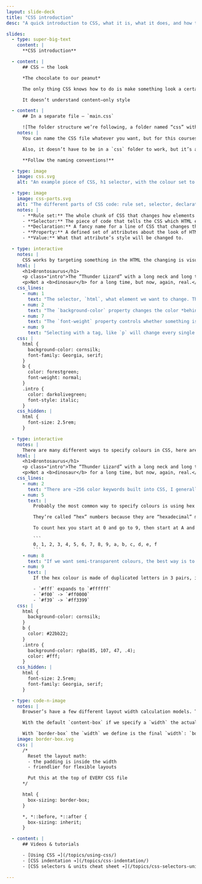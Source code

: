 ```yaml
---
layout: slide-deck
title: "CSS introduction"
desc: "A quick introduction to CSS, what it is, what it does, and how to write it."

slides:
  - type: super-big-text
    content: |
      **CSS introduction**

  - content: |
      ## CSS — the look

      *The chocolate to our peanut*

      The only thing CSS knows how to do is make something look a certain way

      It doesn’t understand content—only style

  - content: |
      ## In a separate file — `main.css`

      ![The folder structure we’re following, a folder named “css” with a file named “main.css” inside.](folder-structure.jpg)
    notes: |
      You can name the CSS file whatever you want, but for this courses we’re going to standardize on `main.css` to make everything consistent for everybody.

      Also, it doesn’t have to be in a `css` folder to work, but it’s a good for organization and consistency.

      **Follow the naming conventions!**

  - type: image
    image: css.svg
    alt: "An example piece of CSS, h1 selector, with the colour set to purple."

  - type: image
    image: css-parts.svg
    alt: "The different parts of CSS code: rule set, selector, declaration, property & value."
    notes: |
      - **Rule set:** The whole chunk of CSS that changes how elements look.
      - **Selector:** The piece of code that tells the CSS which HTML element should be targeted.
      - **Declaration:** A fancy name for a line of CSS that changes the look of an element.
      - **Property:** A defined set of attributes about the look of HTML that can be changed.
      - **Value:** What that attribute’s style will be changed to.

  - type: interactive
    notes: |
      CSS works by targeting something in the HTML the changing is visual design properties.
    html: |
      <h1>Brontosaurus</h1>
      <p class="intro">The “Thunder Lizard” with a long neck and long tail.</p>
      <p>Not a <b>dinosaur</b> for a long time, but now, again, real.</p>
    css_lines:
      - num: 1
        text: "The selector, `html`, what element we want to change. The `html` element surrounds the whole page so it’s a good thing to target to change the background colour of the whole website."
      - num: 2
        text: "The `background-color` property changes the color *behind* the text. Make sure to spell “color” the American way."
      - num: 7
        text: "The `font-weight` property controls whether something is bold or not; setting `font-weight` to normal makes the text not bold."
      - num: 9
        text: "Selecting with a tag, like `p` will change every single `<p>` element. If we want to style some elements differently from others we can give them names, called classes. This selector will target only the elements that are named `.intro`"
    css: |
      html {
        background-color: cornsilk;
        font-family: Georgia, serif;
      }
      b {
        color: forestgreen;
        font-weight: normal;
      }
      .intro {
        color: darkolivegreen;
        font-style: italic;
      }
    css_hidden: |
      html {
        font-size: 2.5rem;
      }

  - type: interactive
    notes: |
      There are many different ways to specify colours in CSS, here are a few popular ones.
    html: |
      <h1>Brontosaurus</h1>
      <p class="intro">The “Thunder Lizard” with a long neck and long tail.</p>
      <p>Not a <b>dinosaur</b> for a long time, but now, again, real.</p>
    css_lines:
      - num: 2
        text: "There are ~256 color keywords built into CSS, I generally only use these for testing purposes and stick to the basics like `red`, `green`, `blue`, etc. I have never used `cornsilk` and probably never will."
      - num: 5
        text: |
          Probably the most common way to specify colours is using hex values; hex colours always start with a `#`. It’s a number made of 3 pieces (red, green & blue). It don’t pretend to know these numbers, I just copy and paste them from Photoshop, but I can guess at how light or dark the colour is based on the value.

          They’re called “hex” numbers because they are “hexadecimal” meaning not based on 10 digits, but 16 digits.

          To count hex you start at 0 and go to 9, then start at A and go to F:

          ```
          0, 1, 2, 3, 4, 5, 6, 7, 8, 9, a, b, c, d, e, f
          ```
      - num: 8
        text: "If we want semi-transparent colours, the best way is to use `rgba`. The last number is the opacity of the color, a decimal between 0 and 1, so `.5` is 50% transparent; the lower the number the more transparent."
      - num: 9
        text: |
          If the hex colour is made of duplicated letters in 3 pairs, it can be shortened to use only one of each duplicate.

          - `#fff` expands to `#ffffff`
          - `#f00` -> `#ff0000`
          - `#f39` -> `#ff3399`
    css: |
      html {
        background-color: cornsilk;
      }
      b {
        color: #22bb22;
      }
      .intro {
        background-color: rgba(85, 107, 47, .4);
        color: #fff;
      }
    css_hidden: |
      html {
        font-size: 2.5rem;
        font-family: Georgia, serif;
      }

  - type: code-n-image
    notes: |
      Browser’s have a few different layout width calculation models. The default is called `content-box` and the one we’re **always** going to use is called `border-box`. When making responsive websites `border-box` simplifies the math.

      With the default `content-box` if we specify a `width` the actual layout width is not what we specify but the sum of the `width` + `padding` + `border` so our layouts become cumbersome because we always have to make mathematical choices.

      With `border-box` the `width` we define is the final `width`: `border` and `padding` are inside what we define, making the math inconsequential.
    image: border-box.svg
    css: |
      /*
        Reset the layout math:
        - the padding is inside the width
        - friendlier for flexible layouts

        Put this at the top of EVERY CSS file
      */

      html {
        box-sizing: border-box;
      }

      *, *::before, *::after {
        box-sizing: inherit;
      }

  - content: |
      ## Videos & tutorials

      - [Using CSS ➔](/topics/using-css/)
      - [CSS indentation ➔](/topics/css-indentation/)
      - [CSS selectors & units cheat sheet ➔](/topics/css-selectors-units-cheat-sheet/)

---
```


